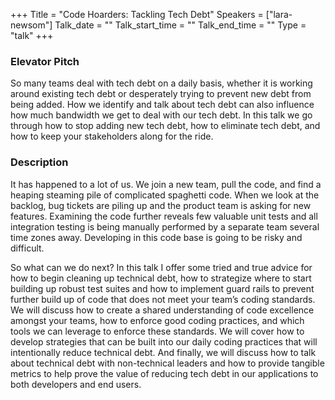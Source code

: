 +++
Title = "Code Hoarders: Tackling Tech Debt"
Speakers = ["lara-newsom"]
Talk_date = ""
Talk_start_time = ""
Talk_end_time = ""
Type = "talk"
+++

### Elevator Pitch

So many teams deal with tech debt on a daily basis, whether it is working around existing tech debt or desperately trying to prevent new debt from being added. How we identify and talk about tech debt can also influence how much bandwidth we get to deal with our tech debt. In this talk we go through how to stop adding new tech debt, how to eliminate tech debt, and how to keep your stakeholders along for the ride. 

### Description

It has happened to a lot of us. We join a new team, pull the code, and find a heaping steaming pile of complicated spaghetti code. When we look at the backlog, bug tickets are piling up and the product team is asking for new features. Examining the code further reveals few valuable unit tests and all integration testing is being manually performed by a separate team several time zones away. Developing in this code base is going to be risky and difficult.

So what can we do next? In this talk I offer some tried and true advice for how to begin cleaning up technical debt, how to strategize where to start building up robust test suites and how to implement guard rails to prevent further build up of code that does not meet your team’s coding standards. We will discuss how to create a shared understanding of code excellence amongst your teams, how to enforce good coding practices, and which tools we can leverage to enforce these standards. We will cover how to develop strategies that can be built into our daily coding practices that will intentionally reduce technical debt. And finally, we will discuss how to talk about technical debt with non-technical leaders and how to provide tangible metrics to help prove the value of reducing tech debt in our applications to both developers and end users.